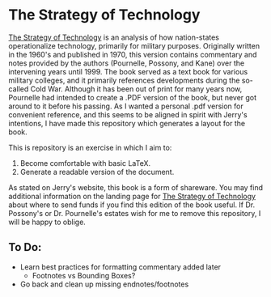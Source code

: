 # The Strategy of Technology
[The Strategy of Technology](https://www.jerrypournelle.com/slowchange/Strat.html) is an analysis of how nation-states operationalize technology, primarily for military purposes. Originally written in the 1960's and published in 1970, this version contains commentary and notes provided by the authors (Pournelle, Possony, and Kane) over the intervening years until 1999. The book served as a text book for various military colleges, and it primarily references developments during the so-called Cold War. Although it has been out of print for many years now, Pournelle had intended to create a .PDF version of the book, but never got around to it before his passing. As I wanted a personal .pdf version for convenient reference, and this seems to be aligned in spirit with Jerry's intentions, I have made this repository which generates a layout for the book.

This is repository is an exercise in which I aim to:
  1. Become comfortable with basic LaTeX. 
  2. Generate a readable version of the document.

As stated on Jerry's website, this book is a form of shareware. You may find additional information on the landing page for [The Strategy of Technology](https://www.jerrypournelle.com/slowchange/Strat.html) about where to send funds if you find this edition of the book useful. If Dr. Possony's or Dr. Pournelle's estates wish for me to remove this repository, I will be happy to oblige.

## To Do:
  - Learn best practices for formatting commentary added later
    - Footnotes vs Bounding Boxes?
  - Go back and clean up missing endnotes/footnotes
